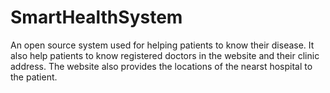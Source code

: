 # SmartHealthSystem
An open source system used for helping patients to know their disease. It also help patients to know registered doctors in the website and their clinic address. The website also  provides the locations of the nearst hospital to the patient.


